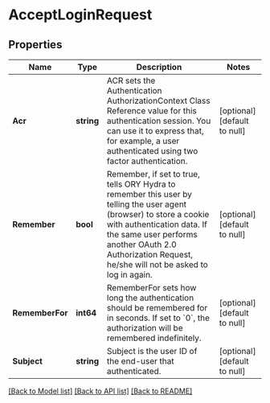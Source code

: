 # AcceptLoginRequest

## Properties
Name | Type | Description | Notes
------------ | ------------- | ------------- | -------------
**Acr** | **string** | ACR sets the Authentication AuthorizationContext Class Reference value for this authentication session. You can use it to express that, for example, a user authenticated using two factor authentication. | [optional] [default to null]
**Remember** | **bool** | Remember, if set to true, tells ORY Hydra to remember this user by telling the user agent (browser) to store a cookie with authentication data. If the same user performs another OAuth 2.0 Authorization Request, he/she will not be asked to log in again. | [optional] [default to null]
**RememberFor** | **int64** | RememberFor sets how long the authentication should be remembered for in seconds. If set to &#x60;0&#x60;, the authorization will be remembered indefinitely. | [optional] [default to null]
**Subject** | **string** | Subject is the user ID of the end-user that authenticated. | [optional] [default to null]

[[Back to Model list]](../README.md#documentation-for-models) [[Back to API list]](../README.md#documentation-for-api-endpoints) [[Back to README]](../README.md)


